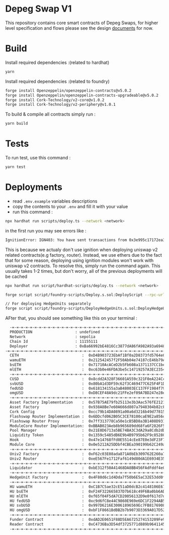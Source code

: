 # Depeg Swap V1

This repository contains core smart contracts of Depeg Swaps, for higher level specification and flows please see the design [documents](https://corkfi.notion.site/Smart-Contract-Flow-fc170aec36bc43579a7d0429c49e08ab) for now.

# Build

Install required dependencies :(related to hardhat)

```bash
yarn
```

Install required dependencies :(related to foundry)

```bash
forge install Openzeppelin/openzeppelin-contracts@v5.0.2
forge install Openzeppelin/openzeppelin-contracts-upgradeable@v5.0.2
forge install Cork-Technology/v2-core@v1.0.2
forge install Cork-Technology/v2-periphery@v1.0.1
```

To build & compile all contracts simply run :

```bash
yarn build
```

# Tests

To run test, use this command :

```bash
yarn test
```

# Deployments

- read `.env.example` variables descriptions
- copy the contents to your `.env` and fill it with your value
- run this command :

```bash
npx hardhat run scripts/deploy.ts --network <network>
```

in the first run you may see errors like :

```bash
IgnitionError: IGN403: You have sent transactions from 0x3e995c17172ea3e23505adfe5630df395a738e51 and they interfere with Hardhat Ignition. Please wait until they get 5 confirmations before running Hardhat Ignition again.
```

This is because we actualy don't use ignition when deploying uniswap v2 related contracts(e.g factory, router). Instead, we use ethers due to the fact that for some reason, deploying using ignition modules won't work with uniswap v2 contracts. To resolve this, simply run the command again. This usually takes 1-2 times, but don't worry, all of the previous deployments will be cached

```bash
npx hardhat run script/hardhat-scripts/deploy.ts --network <network>

forge script script/foundry-scripts/Deploy.s.sol:DeployScript --rpc-url https://1rpc.io/sepolia --broadcast -vvv --with-gas-price 25000000000 --verify

// For deploying HedgeUnits separately
forge script script/foundry-scripts/DeployHedgeUnits.s.sol:DeployHedgeUnitsScript --rpc-url https://1rpc.io/sepolia --broadcast -vvv

```

AFter that, you should see something like this on your terminal :

```bash
  -=-=-=-=-=-=-=-=-=-=-=-=-=-=-=-=-=-=-=-=-=-=-=-=-=-=-=-=-=-=-=-=-=-=-=-=-=-=-=-
  PRODUCTION                   : undefined
  Network                      : sepolia
  Chain Id                     : 11155111
  Deployer                     : 0xBa66992bE4816Cc3877dA86fA982A93a6948dde9
-=-=-=-=-=-=-=-=-=-=-=-=-=-=-=-=-=-=-=-=-=-=-=-=-=-=-=-=-=-=-=-=-=-=-=-=-=-=-=-
  CETH                            :  0xD4B903723EbAf1Bf0a2D8373fd5764e050114Dcd
  wamuETH                         :  0x212542457f2F50Ab04e74187cE46b79A8B330567
  bsETH                           :  0x71710AcACeD2b5Fb608a1371137CC1becFf391E0
  mlETH                           :  0xc63b0e46FDA3be5c14719257A3EC235499Ca4D33
  -=-=-=-=-=-=-=-=-=-=-=-=-=-=-=-=-=-=-=-=-=-=-=-=-=-=-=-=-=-=-=-=-=-=-=-=-=-=-=-
  CUSD                            :  0x8cdd2A328F36601A559c321F0eA224Cc55d9EBAa
  svbUSD                          :  0x80bA1d3DF59c62f3C469477C625F4F1D9a1532E6
  fedUSD                          :  0x618134155a3aB48003EC137FF1984f79BaB20028
  omgUSD                          :  0xD8CEF48A9dc21FFe2ef09A7BD247e28e11b5B754
  -=-=-=-=-=-=-=-=-=-=-=-=-=-=-=-=-=-=-=-=-=-=-=-=-=-=-=-=-=-=-=-=-=-=-=-=-=-=-=-
  Asset Factory Implementation    :  0x57B75AE79fb25113e3b3Aac576fE2121B44393c5
  Asset Factory                   :  0x938A8Be7e60A666d807a7948304b82cFdEe67Af8
  Cork Config                     :  0xcc79b14DA0891a00a6d3216b49d77815d1fEdC36
  Flashswap Router Implementation :  0x6DDcfd062B05C3CE78100caE9E2a856ddf01b2AF
  Flashswap Router Proxy          :  0x7ff313778Ca50e1cB5BD8a3B1408D931F14FEce4
  ModuleCore Router Implementation:  0xBBAB023Aeb8b965689dd68fa6F2826F5078c13db
  Pool Manager                    :  0x21E0D6713a5BE74BA3C3dA29a8Cdb2dD2854406f
  Liquidity Token                 :  0x1359c5485dB6E9b4B9795b62F9c8528077dD0bea
  Hook                            :  0x47e14768fFd0E5514cEe87E0e3dF23F7C5bfAA88
  Module Core                     :  0x0e5212A25DDbf4CBEa390199b62C249aBf3637fF
  -=-=-=-=-=-=-=-=-=-=-=-=-=-=-=-=-=-=-=-=-=-=-=-=-=-=-=-=-=-=-=-=-=-=-=-=-=-=-=-
  Univ2 Factory                   :  0xF62c03E08ada871A0bEb309762E260a7a6a880E6
  Univ2 Router                    :  0xeE567Fe1712Faf6149d80dA1E6934E354124CfE3
  -=-=-=-=-=-=-=-=-=-=-=-=-=-=-=-=-=-=-=-=-=-=-=-=-=-=-=-=-=-=-=-=-=-=-=-=-=-=-=-
  Liquidator                      :  0xbE312f50A41468DA8BB456FAdFddf4e096058510
  -=-=-=-=-=-=-=-=-=-=-=-=-=-=-=-=-=-=-=-=-=-=-=-=-=-=-=-=-=-=-=-=-=-=-=-=-=-=-=-
  HedgeUnit Factory               :  0x4F80d6c1d4Dda7f50b6E5aC32E53dd0f9B31f2ec
  -=-=-=-=-=-=-=-=-=-=-=-=-=-=-=-=-=-=-=-=-=-=-=-=-=-=-=-=-=-=-=-=-=-=-=-=-=-=-=-
  HU wamuETH                      :  0xC1B7C5ae32cE51aD0dcB2c4148106E6771Fd9C6F
  HU bsETH                        :  0xF24F322665837D7b618c49F6Ba0bb6ADC6f0E6ee
  HU mlETH                        :  0xf65f04F5dA7CD20056132D9e0f617d7d12d64A0C
  HU fedUSD                       :  0xc9d6fC8e44C9860E969e6DC1F2294AB5bD62891A
  HU svbUSD                       :  0x997D6216E30061896569Ec7FB8176908Eb8a00Cd
  HU omgUSD                       :  0xbF1F8661BdBB2b7b9073D3369A017D52B584eaAd
  -=-=-=-=-=-=-=-=-=-=-=-=-=-=-=-=-=-=-=-=-=-=-=-=-=-=-=-=-=-=-=-=-=-=-=-=-=-=-=-
  Funder Contract                 :  0xdAD2E0651F88D5EA6725274153209Fe94DF8c829
  Reader Contract                 :  0xC4736Ba3D54df3725771d889b964114535d4bF2D
  -=-=-=-=-=-=-=-=-=-=-=-=-=-=-=-=-=-=-=-=-=-=-=-=-=-=-=-=-=-=-=-=-=-=-=-=-=-=-=-
```
